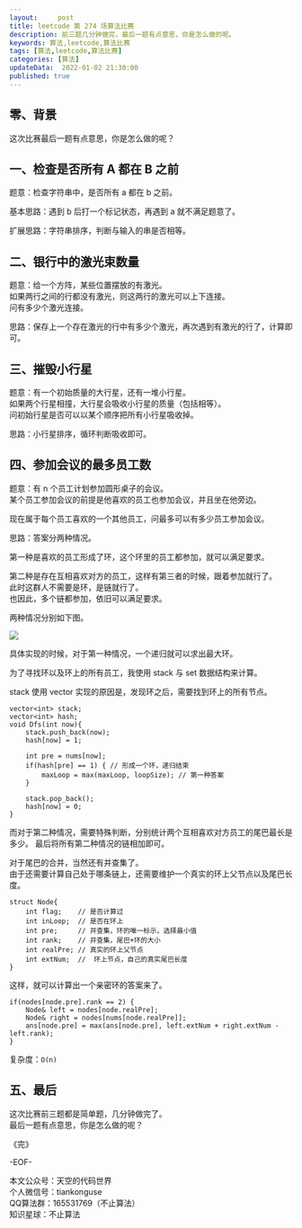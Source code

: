 ```yaml
---   
layout:     post  
title: leetcode 第 274 场算法比赛  
description: 前三题几分钟做完，最后一题有点意思，你是怎么做的呢。       
keywords: 算法,leetcode,算法比赛  
tags: [算法,leetcode,算法比赛]    
categories: [算法]  
updateData:  2022-01-02 21:30:00  
published: true  
---  
```



## 零、背景  


这次比赛最后一题有点意思，你是怎么做的呢？  


## 一、检查是否所有 A 都在 B 之前  

题意：检查字符串中，是否所有 a 都在 b 之前。  


基本思路：遇到 b 后打一个标记状态，再遇到 a 就不满足题意了。  


扩展思路：字符串排序，判断与输入的串是否相等。  



## 二、银行中的激光束数量  


题意：给一个方阵，某些位置摆放的有激光。  
如果两行之间的行都没有激光，则这两行的激光可以上下连接。  
问有多少个激光连接。  


思路：保存上一个存在激光的行中有多少个激光，再次遇到有激光的行了，计算即可。  



## 三、摧毁小行星  


题意：有一个初始质量的大行星，还有一堆小行星。  
如果两个行星相撞，大行星会吸收小行星的质量（包括相等）。  
问初始行星是否可以以某个顺序把所有小行星吸收掉。  


思路：小行星排序，循环判断吸收即可。  


## 四、参加会议的最多员工数  


题意：有 n 个员工计划参加圆形桌子的会议。  
某个员工参加会议的前提是他喜欢的员工也参加会议，并且坐在他旁边。  


现在属于每个员工喜欢的一个其他员工，问最多可以有多少员工参加会议。  


思路：答案分两种情况。  


第一种是喜欢的员工形成了环，这个环里的员工都参加，就可以满足要求。  


第二种是存在互相喜欢对方的员工，这样有第三者的时候，跟着参加就行了。  
此时这群人不需要是环，是链就行了。  
也因此，多个链都参加，依旧可以满足要求。  


两种情况分别如下图。  


![](http://res.tiankonguse.com/images/2022/01/02/001.png)  




具体实现的时候，对于第一种情况，一个递归就可以求出最大环。  


为了寻找环以及环上的所有员工，我使用 stack 与 set 数据结构来计算。  

stack 使用 vector 实现的原因是，发现环之后，需要找到环上的所有节点。  


```
vector<int> stack;
vector<int> hash;
void Dfs(int now){
    stack.push_back(now);
    hash[now] = 1;

    int pre = nums[now];
    if(hash[pre] == 1) { // 形成一个环，递归结束
        maxLoop = max(maxLoop, loopSize); // 第一种答案
    }

    stack.pop_back();
    hash[now] = 0;
}
```



而对于第二种情况，需要特殊判断，分别统计两个互相喜欢对方员工的尾巴最长是多少。
最后将所有第二种情况的链相加即可。  


对于尾巴的合并，当然还有并查集了。  
由于还需要计算自己处于哪条链上，还需要维护一个真实的环上父节点以及尾巴长度。  


```
struct Node{
    int flag;    // 是否计算过
    int inLoop;  // 是否在环上
    int pre;     // 并查集，环的唯一标示，选择最小值
    int rank;    // 并查集，尾巴+环的大小
    int realPre; // 真实的环上父节点
    int extNum;  //  环上节点，自己的真实尾巴长度
}
```


这样，就可以计算出一个亲密环的答案来了。  


```
if(nodes[node.pre].rank == 2) {
    Node& left = nodes[node.realPre];
    Node& right = nodes[nums[node.realPre]];
    ans[node.pre] = max(ans[node.pre], left.extNum + right.extNum - left.rank);
}
```

复杂度：`O(n)`

## 五、最后  


这次比赛前三题都是简单题，几分钟做完了。  
最后一题有点意思，你是怎么做的呢？  





《完》  


-EOF-  



本文公众号：天空的代码世界  
个人微信号：tiankonguse  
QQ算法群：165531769（不止算法）  
知识星球：不止算法  

